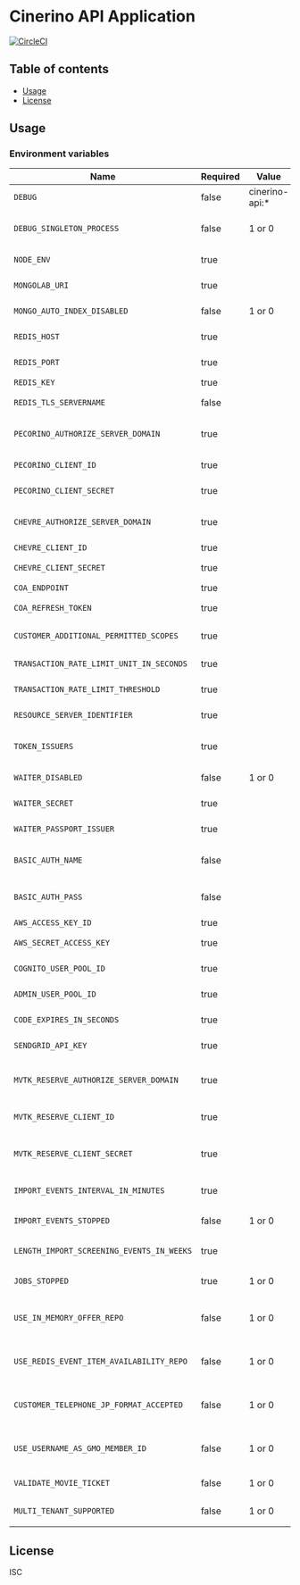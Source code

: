 # Cinerino API Application

[![CircleCI](https://circleci.com/gh/cinerino/api.svg?style=svg)](https://circleci.com/gh/cinerino/api)

## Table of contents

* [Usage](#usage)
* [License](#license)

## Usage

### Environment variables

| Name                                      | Required | Value          | Purpose                                     |
| ----------------------------------------- | -------- | -------------- | ------------------------------------------- |
| `DEBUG`                                   | false    | cinerino-api:* | Debug                                       |
| `DEBUG_SINGLETON_PROCESS`                 | false    | 1 or 0         | Singleton Process Debug Flag                |
| `NODE_ENV`                                | true     |                | Environment name                            |
| `MONGOLAB_URI`                            | true     |                | MongoDB connection URI                      |
| `MONGO_AUTO_INDEX_DISABLED`               | false    | 1 or 0         | MongoDB auto index flag                     |
| `REDIS_HOST`                              | true     |                | Redis Cache host                            |
| `REDIS_PORT`                              | true     |                | Redis Cache port                            |
| `REDIS_KEY`                               | true     |                | Redis Cache key                             |
| `REDIS_TLS_SERVERNAME`                    | false    |                | Redis Cache host                            |
| `PECORINO_AUTHORIZE_SERVER_DOMAIN`        | true     |                | Pecorino authorize server domain            |
| `PECORINO_CLIENT_ID`                      | true     |                | Pecorino client id                          |
| `PECORINO_CLIENT_SECRET`                  | true     |                | Pecorino client secret                      |
| `CHEVRE_AUTHORIZE_SERVER_DOMAIN`          | true     |                | Chevre authorize server domain              |
| `CHEVRE_CLIENT_ID`                        | true     |                | Chevre client id                            |
| `CHEVRE_CLIENT_SECRET`                    | true     |                | Chevre client secret                        |
| `COA_ENDPOINT`                            | true     |                | COA endpoint                                |
| `COA_REFRESH_TOKEN`                       | true     |                | COA refresh token                           |
| `CUSTOMER_ADDITIONAL_PERMITTED_SCOPES`    | true     |                | 会員追加許可スコープ                        |
| `TRANSACTION_RATE_LIMIT_UNIT_IN_SECONDS`  | true     |                | Transaction rate limit unit                 |
| `TRANSACTION_RATE_LIMIT_THRESHOLD`        | true     |                | Transaction rate limit threshold            |
| `RESOURCE_SERVER_IDENTIFIER`              | true     |                | Resource server identifier                  |
| `TOKEN_ISSUERS`                           | true     |                | Token issuers(Comma-separated)              |
| `WAITER_DISABLED`                         | false    | 1 or 0         | WAITER Disable Flag                         |
| `WAITER_SECRET`                           | true     |                | WAITER Pasport Token Secret                 |
| `WAITER_PASSPORT_ISSUER`                  | true     |                | WAITER Pasport Issuer                       |
| `BASIC_AUTH_NAME`                         | false    |                | Basic authentication user name              |
| `BASIC_AUTH_PASS`                         | false    |                | Basic authentication user password          |
| `AWS_ACCESS_KEY_ID`                       | true     |                | AWS access key                              |
| `AWS_SECRET_ACCESS_KEY`                   | true     |                | AWS secret access key                       |
| `COGNITO_USER_POOL_ID`                    | true     |                | Cognito user pool ID                        |
| `ADMIN_USER_POOL_ID`                      | true     |                | Admin user pool ID                          |
| `CODE_EXPIRES_IN_SECONDS`                 | true     |                | OwnershipInfo code expiration               |
| `SENDGRID_API_KEY`                        | true     |                | SendGrid API key                            |
| `MVTK_RESERVE_AUTHORIZE_SERVER_DOMAIN`    | true     |                | ムビチケ着券API認可サーバードメイン         |
| `MVTK_RESERVE_CLIENT_ID`                  | true     |                | ムビチケ着券APIクライアントID               |
| `MVTK_RESERVE_CLIENT_SECRET`              | true     |                | ムビチケ着券APIクライアントシークレット     |
| `IMPORT_EVENTS_INTERVAL_IN_MINUTES`       | true     |                | イベントインポートインターバル              |
| `IMPORT_EVENTS_STOPPED`                   | false    | 1 or 0         | イベントインポート停止フラグ                |
| `LENGTH_IMPORT_SCREENING_EVENTS_IN_WEEKS` | true     |                | イベントインポート期間                      |
| `JOBS_STOPPED`                            | true     | 1 or 0         | 非同期ジョブ停止フラグ                      |
| `USE_IN_MEMORY_OFFER_REPO`                | false    | 1 or 0         | インメモリオファーリポジトリ使用フラグ      |
| `USE_REDIS_EVENT_ITEM_AVAILABILITY_REPO`  | false    | 1 or 0         | イベント在庫状況Redisリポジトリ使用フラグ   |
| `CUSTOMER_TELEPHONE_JP_FORMAT_ACCEPTED`   | false    | 1 or 0         | 日本フォーマットの電話番号許容フラグ        |
| `USE_USERNAME_AS_GMO_MEMBER_ID`           | false    | 1 or 0         | GMO会員IDにユーザーネームを使用するかどうか |
| `VALIDATE_MOVIE_TICKET`                   | false    | 1 or 0         | Validation flag for movie tickets           |
| `MULTI_TENANT_SUPPORTED`                  | false    | 1 or 0         | マルチテナント対応フラグ                    |

## License

ISC
